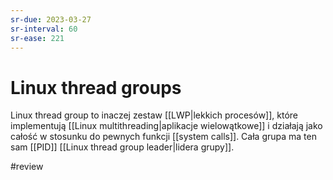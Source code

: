 ```yaml
---
sr-due: 2023-03-27
sr-interval: 60
sr-ease: 221
---
```


# Linux thread groups
Linux thread group to inaczej zestaw [[LWP|lekkich procesów]], które implementują [[Linux multithreading|aplikacje wielowątkowe]] i działają jako całość w stosunku do pewnych funkcji [[system calls]]. Cała grupa ma ten sam [[PID]] [[Linux thread group leader|lidera grupy]].

#review